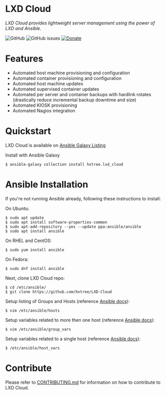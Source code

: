 # LXD Cloud

*LXD Cloud provides lightweight server management using the power of LXD and Ansible.*

![GitHub](https://img.shields.io/github/license/hxtree/LXD-Cloud)
![GitHub issues](https://img.shields.io/github/issues/hxtree/LXD-Cloud)
[![Donate](https://img.shields.io/badge/Donate-PayPal-green.svg)](https://paypal.me/hxtree)

# Features
+ Automated host machine provisioning and configuration
+ Automated container provisioning and configuration
+ Automated host machine updates
+ Automated supervised container updates
+ Automated per server and container backups with hardlink rotates (drastically reduce incremental backup downtime and size)
+ Automated KIOSK provisioning
+ Automated Nagios integration

# Quickstart

LXD Cloud is available on [Ansible  Galaxy Listing](https://galaxy.ansible.com/hxtree/lxd_cloud)

Install with Ansible Galaxy
```
$ ansible-galaxy collection install hxtree.lxd_cloud
```


# Ansible Installation

If you're not running Ansible already, following these instructions to install:

On Ubuntu:
```
$ sudo apt update
$ sudo apt install software-properties-common
$ sudo apt-add-repository --yes --update ppa:ansible/ansible
$ sudo apt install ansible
```

On RHEL and CentOS:
```
$ sudo yum install ansible
```

On Fedora:
```
$ sudo dnf install ansible
```

Next, clone LXD Cloud repo:
```
$ cd /etc/ansible/
$ git clone https://github.com/hxtree/LXD-Cloud
```

Setup listing of Groups and Hosts (reference [Ansible docs](https://docs.ansible.com/)):
```
$ vim /etc/ansible/hosts
```

Setup variables related to more then one host (reference [Ansible docs](https://docs.ansible.com/)):
```
$ vim /etc/ansible/group_vars
```

Setup variables related to a single host (reference [Ansible docs](https://docs.ansible.com/)):
```
$ /etc/ansible/host_vars
```

# Contribute
Please refer to [CONTRIBUTING.md](https://github.com/hxtree/LXD-Cloud/blob/master/.github/workflows/CONTRIBUTING.md) 
for information on how to contribute to LXD Cloud.
